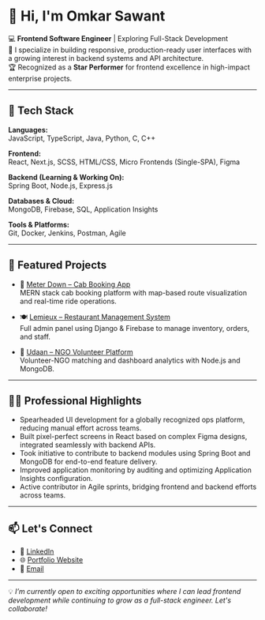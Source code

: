# 👋 Hi, I'm Omkar Sawant

💻 **Frontend Software Engineer** | Exploring Full-Stack Development  
🚀 I specialize in building responsive, production-ready user interfaces with a growing interest in backend systems and API architecture.  
🏆 Recognized as a **Star Performer** for frontend excellence in high-impact enterprise projects.

---

## 🔧 Tech Stack

**Languages:**  
JavaScript, TypeScript, Java, Python, C, C++

**Frontend:**  
React, Next.js, SCSS, HTML/CSS, Micro Frontends (Single-SPA), Figma

**Backend (Learning & Working On):**  
Spring Boot, Node.js, Express.js

**Databases & Cloud:**  
MongoDB, Firebase, SQL, Application Insights

**Tools & Platforms:**  
Git, Docker, Jenkins, Postman, Agile

---

## 📂 Featured Projects

- 🔧 [Meter Down – Cab Booking App](https://meter-down.herokuapp.com/)  
  MERN stack cab booking platform with map-based route visualization and real-time ride operations.

- 🍽️ [Lemieux – Restaurant Management System](https://le-mieux-website.herokuapp.com/home)  
  Full admin panel using Django & Firebase to manage inventory, orders, and staff.

- 🌱 [Udaan – NGO Volunteer Platform](#)  
  Volunteer-NGO matching and dashboard analytics with Node.js and MongoDB.

---

## 🧑‍💼 Professional Highlights

- Spearheaded UI development for a globally recognized ops platform, reducing manual effort across teams.
- Built pixel-perfect screens in React based on complex Figma designs, integrated seamlessly with backend APIs.
- Took initiative to contribute to backend modules using Spring Boot and MongoDB for end-to-end feature delivery.
- Improved application monitoring by auditing and optimizing Application Insights configuration.
- Active contributor in Agile sprints, bridging frontend and backend efforts across teams.

---

## 📫 Let's Connect

- 🔗 [LinkedIn](https://linkedin.com/in/omkar-sawant-2664681a9/)
- 🌐 [Portfolio Website](https://yourdomain.com) <!-- Replace with your actual portfolio link -->
- 📧 [Email](mailto:omksawant18@gmail.com)

---

💡 *I’m currently open to exciting opportunities where I can lead frontend development while continuing to grow as a full-stack engineer. Let's collaborate!*
